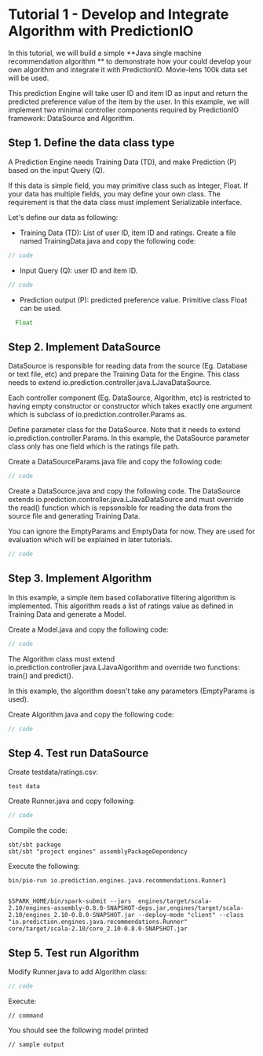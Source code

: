 # Tutorial 1 - Develop and Integrate Algorithm with PredictionIO

In this tutorial, we will build a simple **Java single machine recommendation algorithm ** to demonstrate how your could develop your own algorithm and integrate it with PredictionIO. Movie-lens 100k data set will be used.

This prediction Engine will take user ID and item ID as input and return the predicted preference value of the item by the user. In this example, we will implement two minimal controller components required by PredictionIO framework: DataSource and Algorithm.

## Step 1. Define the data class type

A Prediction Engine needs Training Data (TD), and make Prediction (P) based on the input Query (Q).

If this data is simple field, you may primitive class such as Integer, Float. If your data has multiple fields, you may define your own class. The requirement is that the data class must implement Serializable interface.

Let's define our data as following:

- Training Data (TD): List of user ID, item ID and ratings. Create a file named TrainingData.java and copy the following code:

```java
// code
```

- Input Query (Q): user ID and item ID.

```java
// code
```

- Prediction output (P): predicted preference value. Primitive class Float can be used.

```java
  Float
```


## Step 2. Implement DataSource

DataSource is responsible for reading data from the source (Eg. Database or text file, etc) and prepare the Training Data for the Engine. This class needs to extend  io.prediction.controller.java.LJavaDataSource.

Each controller component (Eg. DataSource, Algorithm, etc) is restricted to having empty constructor or constructor which takes exactly one argument which is subclass of io.prediction.controller.Params as.

Define parameter class for the DataSource. Note that it needs to extend io.prediction.controller.Params. In this example, the DataSource parameter class only has one field which is the ratings file path.

Create a DataSourceParams.java file and copy the following code:

```java
// code
```

Create a DataSource.java and copy the following code. The DataSource extends io.prediction.controller.java.LJavaDataSource and must override the read() function which is repsonsible for reading the data from the source file and generating Training Data.

You can ignore the EmptyParams and EmptyData for now. They are used for evaluation which will be explained in later tutorials.

```java
// code
```

## Step 3. Implement Algorithm

In this example, a simple item based collaborative filtering algorithm is implemented.
This algorithm reads a list of ratings value as defined in Training Data and generate a Model.

Create a Model.java and copy the following code:

```java
// code
```

The Algorithm class must extend io.prediction.controller.java.LJavaAlgorithm and override two functions: train() and predict().

In this example, the algorithm doesn't take any parameters (EmptyParams is used).

Create Algorithm.java and copy the following code:

```java
// code
```


## Step 4. Test run DataSource

Create testdata/ratings.csv:

```
test data
```

Create Runner.java and copy following:

```java
// code
```

Compile the code:

```
sbt/sbt package
sbt/sbt "project engines" assemblyPackageDependency
```

Execute the following:

```
bin/pio-run io.prediction.engines.java.recommendations.Runner1


$SPARK_HOME/bin/spark-submit --jars  engines/target/scala-2.10/engines-assembly-0.8.0-SNAPSHOT-deps.jar,engines/target/scala-2.10/engines_2.10-0.8.0-SNAPSHOT.jar --deploy-mode "client" --class "io.prediction.engines.java.recommendations.Runner"  core/target/scala-2.10/core_2.10-0.8.0-SNAPSHOT.jar
```

## Step 5. Test run Algorithm

Modify Runner.java to add Algorithm class:

```java
// code
```

Execute:

```
// command
```

You should see the following model printed

```
// sample output
```
